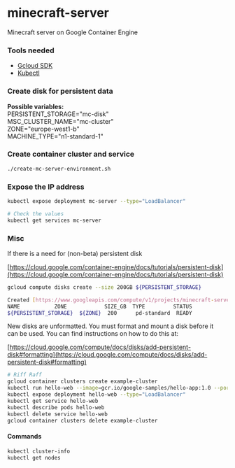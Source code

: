 # minecraft-server
Minecraft server on Google Container Engine

### Tools needed
* [Gcloud SDK](https://cloud.google.com/sdk/downloads)
* [Kubectl](https://kubernetes.io/docs/tasks/tools/install-kubectl/)

### Create disk for persistent data

**Possible variables:** <br>
PERSISTENT_STORAGE="mc-disk"<br>
MSC_CLUSTER_NAME="mc-cluster"<br>
ZONE="europe-west1-b"<br>
MACHINE_TYPE="n1-standard-1"<br>

### Create container cluster and service
```bash
./create-mc-server-environment.sh
```

### Expose the IP address
```bash
kubectl expose deployment mc-server --type="LoadBalancer"

# Check the values
kubectl get services mc-server
```

### Misc

If there is a need for (non-beta) persistent disk

[https://cloud.google.com/container-engine/docs/tutorials/persistent-disk](https://cloud.google.com/container-engine/docs/tutorials/persistent-disk)

```bash
gcloud compute disks create --size 200GB ${PERSISTENT_STORAGE}

Created [https://www.googleapis.com/compute/v1/projects/minecraft-server-185418/zones/${ZONE}/disks/${PERSISTENT_STORAGE}].
NAME           ZONE            SIZE_GB  TYPE         STATUS
${PERSISTENT_STORAGE}  ${ZONE}  200      pd-standard  READY
```

New disks are unformatted. You must format and mount a disk before it<br>
can be used. You can find instructions on how to do this at:

[https://cloud.google.com/compute/docs/disks/add-persistent-disk#formatting](https://cloud.google.com/compute/docs/disks/add-persistent-disk#formatting)


```bash
# Riff Raff
gcloud container clusters create example-cluster
kubectl run hello-web --image=gcr.io/google-samples/hello-app:1.0 --port=8080
kubectl expose deployment hello-web --type="LoadBalancer"
kubectl get service hello-web
kubectl describe pods hello-web
kubectl delete service hello-web
gcloud container clusters delete example-cluster
 ```

#### Commands
```bash
kubectl cluster-info
kubectl get nodes

```